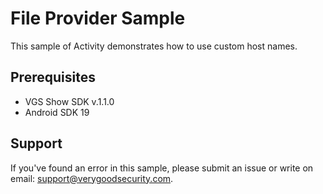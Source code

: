 # File Provider Sample

This sample of Activity demonstrates how to use custom host names.

## Prerequisites

- VGS Show SDK v.1.1.0
- Android SDK 19

## Support

If you've found an error in this sample, please submit an issue or write on email: support@verygoodsecurity.com.